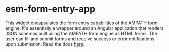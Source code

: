 # esm-form-entry-app

This widget encapsulates the form entry capabilities of the AMPATH form engine. It's essentially a wrapper around an Angular application that renders JSON schemas built using the AMPATH form engine as HTML forms. The user can fill and submit forms and receive success or error notifications upon submission. Read the docs [here](https://ampath-forms.vercel.app). 
 
